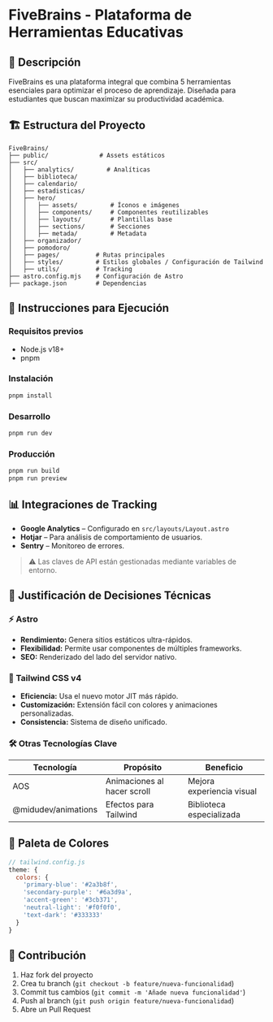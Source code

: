 
# FiveBrains - Plataforma de Herramientas Educativas

## 🧠 Descripción

FiveBrains es una plataforma integral que combina 5 herramientas esenciales para optimizar el proceso de aprendizaje. Diseñada para estudiantes que buscan maximizar su productividad académica.

## 🏗 Estructura del Proyecto

```
FiveBrains/
├── public/              # Assets estáticos
├── src/
│   ├── analytics/         # Analíticas
│   ├── biblioteca/
│   ├── calendario/
│   ├── estadisticas/
│   ├── hero/
│   │   ├── assets/         # Íconos e imágenes
│   │   ├── components/     # Componentes reutilizables
│   │   ├── layouts/        # Plantillas base
│   │   ├── sections/       # Secciones
│   │   ├── metada/         # Metadata
│   ├── organizador/
│   ├── pomodoro/
│   ├── pages/          # Rutas principales
│   ├── styles/         # Estilos globales / Configuración de Tailwind
│   ├── utils/          # Tracking
├── astro.config.mjs    # Configuración de Astro
├── package.json        # Dependencias
```

## 🚀 Instrucciones para Ejecución

### Requisitos previos

- Node.js v18+
- pnpm

### Instalación

```bash
pnpm install
```

### Desarrollo

```bash
pnpm run dev
```

### Producción

```bash
pnpm run build
pnpm run preview
```

## 📊 Integraciones de Tracking

- **Google Analytics** – Configurado en `src/layouts/Layout.astro`
- **Hotjar** – Para análisis de comportamiento de usuarios.
- **Sentry** – Monitoreo de errores.

> ⚠️ Las claves de API están gestionadas mediante variables de entorno.

## 🤔 Justificación de Decisiones Técnicas

### ⚡ Astro

- **Rendimiento:** Genera sitios estáticos ultra-rápidos.
- **Flexibilidad:** Permite usar componentes de múltiples frameworks.
- **SEO:** Renderizado del lado del servidor nativo.

### 🎨 Tailwind CSS v4

- **Eficiencia:** Usa el nuevo motor JIT más rápido.
- **Customización:** Extensión fácil con colores y animaciones personalizadas.
- **Consistencia:** Sistema de diseño unificado.

### 🛠 Otras Tecnologías Clave

| Tecnología             | Propósito               | Beneficio                   |
|------------------------|-------------------------|-----------------------------|
| AOS                    | Animaciones al hacer scroll | Mejora experiencia visual  |
| @midudev/animations    | Efectos para Tailwind   | Biblioteca especializada     |

## 🌈 Paleta de Colores

```js
// tailwind.config.js
theme: {
  colors: {
    'primary-blue': '#2a3b8f',
    'secondary-purple': '#6a3d9a',
    'accent-green': '#3cb371',
    'neutral-light': '#f0f0f0',
    'text-dark': '#333333'
  }
}
```

## 🤝 Contribución

1. Haz fork del proyecto
2. Crea tu branch (`git checkout -b feature/nueva-funcionalidad`)
3. Commit tus cambios (`git commit -m 'Añade nueva funcionalidad'`)
4. Push al branch (`git push origin feature/nueva-funcionalidad`)
5. Abre un Pull Request
